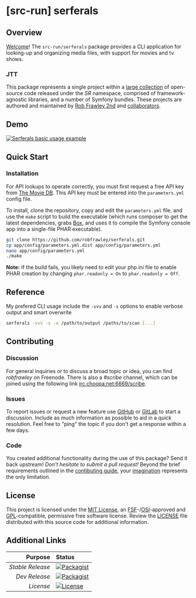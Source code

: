 # [src-run] serferals

## Overview

[Welcome](https://src.run/go/readme_welcome)!
The `src-run/serferals` package provides a CLI application for looking-up and organizing media files, with support for movies and tv shows.

### JTT

This package represents a single project within a
[large collection](https://src.run/go/explore) of open-source code released
under the *SR* namespace, comprised of framework-agnostic libraries,
and a number of Symfony bundles. These projects are authored and maintained
by [Rob Frawley 2nd](https://src.run/rmf) and 
[collaborators](https://src.run/serferals/github_collaborators).

## Demo

[![Serferals basic usage example](https://src.run/get/images/serferals-console-help-video.png)](https://www.youtube.com/watch?v=8S1q_pZVDgs)

## Quick Start

### Installation

For API lookups to operate correctly, you must first request a free API key from [The Movie DB](https://www.themoviedb.org/). This API key must be entered into the `parameters.yml` config file.

To install, clone the repository, copy and edit the `parameters.yml` file, and use the `make` script to build the executable (which runs composer to get the latest dependencies, grabs [Box](https://github.com/box-project/box2), and uses it to compile the Symfony console app into a single-file PHAR executable).

```bash
git clone https://github.com/robfrawley/serferals.git
cp app/config/parameters.yml.dist app/config/parameters.yml
nano app/config/parameters.yml
./make
```

**Note:** If the build fails, you likely need to edit your php.ini file to enable PHAR creation by changing `phar.readonly = On` to `phar.readonly = Off`.

## Reference

My prefered CLI usage include the `-vvv` and `-s` options to enable verbose output and smart overwrite

```bash
serferals -vvv -s -o /path/to/output /paths/to/scan [...]
```

## Contributing

### Discussion

For general inquiries or to discuss a broad topic or idea, you can find
*robfrawley* on Freenode. There is also a *#scribe* channel, which can
be joined using the following link
[irc.choopa.net:6669/scribe](irc://irc.choopa.net:6669/scribe).

### Issues

To report issues or request a new feature use
[GitHub](https://src.run/serferals/github_issues)
or [GitLab](https://src.run/serferals/gitlab_issues)
to start a discussion. Include as much information as possible to aid in
a quick resolution. Feel free to "ping" the topic if you don't get a
response within a few days.

### Code

You created additional functionality during the use of this package? Send
it back upstream! *Don't hesitate to submit a pull request!* Beyond the
brief requirements outlined in the
[contibuting guide](https://src.run/serferals/contributing),
your [imagination](https://src.run/go/readme_imagination)
represents the only limitation.

## License

This project is licensed under the
[MIT License](https://src.run/go/mit), an
[FSF](https://src.run/go/fsf)-/[OSI](https://src.run/go/osi)-approved
and [GPL](https://src.run/go/gpl)-compatible, permissive free software
license. Review the
[LICENSE](https://src.run/serferals/license)
file distributed with this source code for additional information.

## Additional Links

|       Purpose | Status        |
|--------------:|:--------------|
| *Stable Release*    | [![Packagist](https://src.run/serferals/packagist_shield)](https://src.run/serferals/packagist) |
| *Dev Release*    | [![Packagist](https://src.run/serferals/packagist_pre_shield)](https://src.run/serferals/packagist) |
| *License*    | [![License](https://src.run/serferals/license_shield)](https://src.run/serferals/license) |
